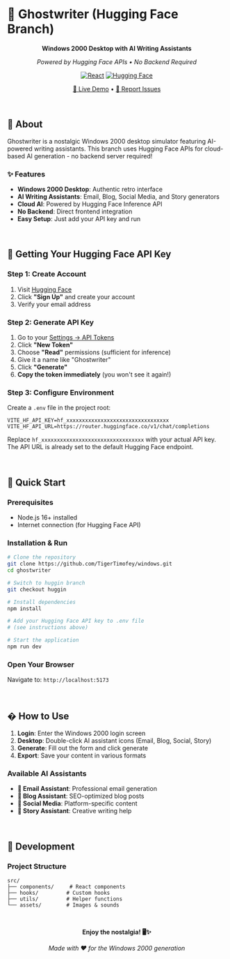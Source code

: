 # 🎯 Ghostwriter (Hugging Face Branch)

<div align="center">

**Windows 2000 Desktop with AI Writing Assistants**

*Powered by Hugging Face APIs • No Backend Required*

[![React](https://img.shields.io/badge/React-19.1.1-blue.svg)](https://reactjs.org/)
[![Hugging Face](https://img.shields.io/badge/Hugging%20Face-API-yellow.svg)](https://huggingface.co/)


[🚀 Live Demo](https://windows-lilac.vercel.app/) • [🐛 Report Issues](https://github.com/TigerTimofey/windows/issues)

</div>


<br/>

## 📖 About

Ghostwriter is a nostalgic Windows 2000 desktop simulator featuring AI-powered writing assistants. This branch uses Hugging Face APIs for cloud-based AI generation - no backend server required!

### ✨ Features
- **Windows 2000 Desktop**: Authentic retro interface
- **AI Writing Assistants**: Email, Blog, Social Media, and Story generators
- **Cloud AI**: Powered by Hugging Face Inference API
- **No Backend**: Direct frontend integration
- **Easy Setup**: Just add your API key and run

<br/>

## 🔑 Getting Your Hugging Face API Key

### Step 1: Create Account
1. Visit [Hugging Face](https://huggingface.co/)
2. Click **"Sign Up"** and create your account
3. Verify your email address

### Step 2: Generate API Key
1. Go to your [Settings → API Tokens](https://huggingface.co/settings/tokens)
2. Click **"New Token"**
3. Choose **"Read"** permissions (sufficient for inference)
4. Give it a name like "Ghostwriter"
5. Click **"Generate"**
6. **Copy the token immediately** (you won't see it again!)

### Step 3: Configure Environment
Create a `.env` file in the project root:

```env
VITE_HF_API_KEY=hf_xxxxxxxxxxxxxxxxxxxxxxxxxxxxxxxxx
VITE_HF_API_URL=https://router.huggingface.co/v1/chat/completions
```

Replace `hf_xxxxxxxxxxxxxxxxxxxxxxxxxxxxxxxxx` with your actual API key. The API URL is already set to the default Hugging Face endpoint.

<br/>

## 🚀 Quick Start

### Prerequisites
- Node.js 16+ installed
- Internet connection (for Hugging Face API)

### Installation & Run

```bash
# Clone the repository
git clone https://github.com/TigerTimofey/windows.git
cd ghostwriter

# Switch to huggin branch
git checkout huggin

# Install dependencies
npm install

# Add your Hugging Face API key to .env file
# (see instructions above)

# Start the application
npm run dev
```

### Open Your Browser
Navigate to: `http://localhost:5173`

<br/>

## � How to Use

1. **Login**: Enter the Windows 2000 login screen
2. **Desktop**: Double-click AI assistant icons (Email, Blog, Social, Story)
3. **Generate**: Fill out the form and click generate
4. **Export**: Save your content in various formats

### Available AI Assistants
- **📧 Email Assistant**: Professional email generation
- **📝 Blog Assistant**: SEO-optimized blog posts
- **📱 Social Media**: Platform-specific content
- **📖 Story Assistant**: Creative writing help

<br/>

## 🔧 Development

### Project Structure
```
src/
├── components/     # React components
├── hooks/         # Custom hooks
├── utils/         # Helper functions
└── assets/        # Images & sounds
```

<br/>

<div align="center">

**Enjoy the nostalgia! 🖥️✨**

*Made with ❤️ for the Windows 2000 generation*

</div>
